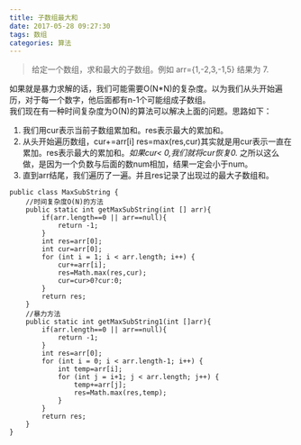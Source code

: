 ```yaml
---
title: 子数组最大和
date: 2017-05-28 09:27:30
tags: 数组
categories: 算法
---
```

>给定一个数组，求和最大的子数组。例如 arr={1,-2,3,-1,5} 结果为 7.

如果就是暴力求解的话，我们可能需要O(N\*N)的复杂度。以为我们从头开始遍历，对于每一个数字，他后面都有n-1个可能组成子数组。  
我们现在有一种时间复杂度为O(N)的算法可以解决上面的问题。思路如下：
1. 我们用cur表示当前子数组累加和。res表示最大的累加和。
2. 从头开始遍历数组，cur+=arr[i] res=max(res,cur)其实就是用cur表示一直在累加。res表示最大的累加和。*如果cur< 0,我们就将cur恢复0.* 之所以这么做，是因为一个负数与后面的数num相加，结果一定会小于num。
3. 直到arr结尾，我们遍历了一遍。并且res记录了出现过的最大子数组和。

```
public class MaxSubString {
	//时间复杂度O(N)的方法
    public static int getMaxSubString(int [] arr){
    	if(arr.length==0 || arr==null){
			return -1;
		}
        int res=arr[0];
        int cur=arr[0];
        for (int i = 1; i < arr.length; i++) {
            cur+=arr[i];
            res=Math.max(res,cur);
            cur=cur>0?cur:0;
        }
        return res;
    }
	//暴力方法
    public static int getMaxSubString1(int []arr){
    	if(arr.length==0 || arr==null){
			return -1;
		}
        int res=arr[0];
        for (int i = 0; i < arr.length-1; i++) {
            int temp=arr[i];
            for (int j = i+1; j < arr.length; j++) {
                temp+=arr[j];
                res=Math.max(res,temp);
            }
        }
        return res;
    }
}

```
